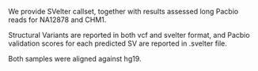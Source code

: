 We provide SVelter callset, together with results assessed long Pacbio reads for NA12878 and CHM1. 

Structural Variants are reported in both vcf and svelter format, and Pacbio validation scores for each predicted SV are reported in .svelter file.

Both samples were aligned against hg19.




